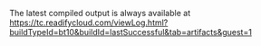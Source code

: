 The latest compiled output is always available at https://tc.readifycloud.com/viewLog.html?buildTypeId=bt10&buildId=lastSuccessful&tab=artifacts&guest=1